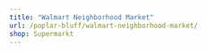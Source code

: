 ```yaml
---
title: "Walmart Neighborhood Market"
url: /poplar-bluff/walmart-neighborhood-market/
shop: Supermarkt
---
```

